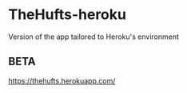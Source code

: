 # TheHufts-heroku
Version of the app tailored to Heroku's environment


## BETA
https://thehufts.herokuapp.com/


